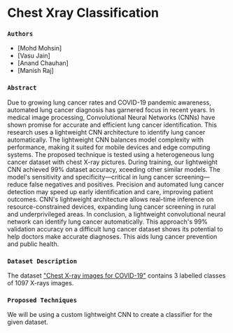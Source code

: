 # Chest Xray Classification

### `Authors`
- [Mohd Mohsin]
- [Vasu Jain]
- [Anand Chauhan]
- [Manish Raj]

### `Abstract`
Due to growing lung cancer rates and COVID-19 pandemic awareness, automated lung cancer diagnosis has garnered focus in recent years. In medical image processing, Convolutional Neural Networks (CNNs) have shown promise for accurate and efficient lung cancer identification. This research uses a lightweight CNN architecture to  identify lung cancer automatically. The lightweight CNN balances model complexity with performance, making it suited for mobile devices and edge computing systems. The proposed technique is tested using a heterogeneous lung cancer dataset with chest X-ray pictures. During training, our lightweight CNN achieved 99% dataset accuracy,  xceeding other similar models. The model's sensitivity and specificity—critical in lung cancer screening—reduce false negatives and positives. Precision and automated  lung cancer detection may speed up early identification and care, improving patient outcomes. CNN's lightweight architecture allows real-time inference on resource-constrained devices, expanding lung cancer screening in rural and underprivileged areas. In conclusion, a lightweight convolutional neural network can identify lung cancer automatically. This approach's 99% validation accuracy on a difficult lung cancer dataset shows its potential to help doctors make accurate diagnoses. This aids lung cancer prevention and public health.

### `Dataset Description`
The dataset ["Chest X-ray images for COVID-19"](https://figshare.com/articles/dataset/X-ray_images_three_levels/14755965/1) contains 3 labelled classes of 1097 X-rays images.

### `Proposed Techniques`
We will be using a custom lightweight CNN to create a classifier for the given dataset.
